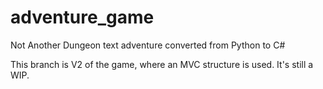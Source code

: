 # adventure_game
Not Another Dungeon text adventure converted from Python to C#

This branch is V2 of the game, where an MVC structure is used.
It's still a WIP.
